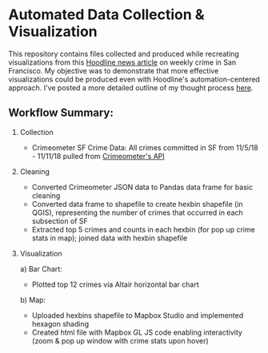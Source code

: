 # Automated Data Collection &amp; Visualization
This repository contains files collected and produced while recreating visualizations from this [Hoodline news article](https://hoodline.com/2018/11/the-week-in-sf-crime-reports-overall-complaints-drop-harassment-calls-climb) on weekly crime in San Francisco. My objective was to demonstrate that more effective visualizations could be produced even with Hoodline's automation-centered approach. I've posted a more detailed outline of my thought process [here]().

## Workflow Summary:
1. Collection
    - Crimeometer SF Crime Data: All crimes committed in SF from 11/5/18 - 11/11/18 pulled from [Crimeometer's API](https://www.crimeometer.com/crime-data-api)
2. Cleaning
    - Converted Crimeometer JSON data to Pandas data frame for basic cleaning
    - Converted data frame to shapefile to create hexbin shapefile (in QGIS), representing the number of crimes that occurred in each subsection of SF
    - Extracted top 5 crimes and counts in each hexbin (for pop up crime stats in map); joined data with hexbin shapefile
3. Visualization

    a) Bar Chart:
      - Plotted top 12 crimes via Altair horizontal bar chart
      
    b) Map:
      - Uploaded hexbins shapefile to Mapbox Studio and implemented hexagon shading 
      - Created html file with Mapbox GL JS code enabling interactivity (zoom & pop up window with crime stats upon hover)
